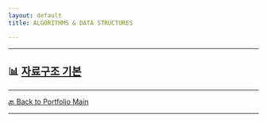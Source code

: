 ```yaml
---
layout: default
title: ALGORITHMS & DATA STRUCTURES

---
```


---

## 📊 [자료구조 기본](/study/algorithms-and-data-structures/data-structures.md)



---
[🔙 Back to Portfolio Main](../index.md)

---
